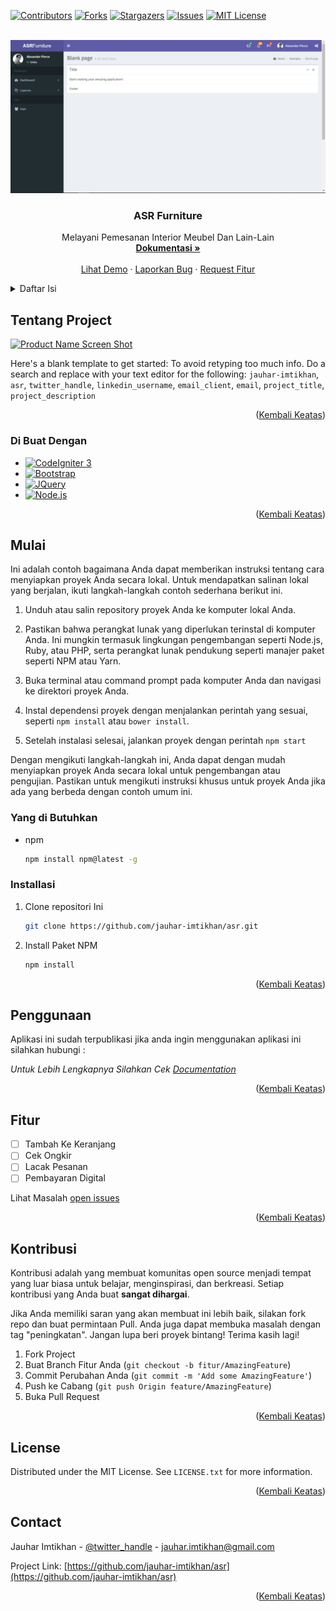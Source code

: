 <a name="readme-top"></a>

[![Contributors][contributors-shield]][contributors-url]
[![Forks][forks-shield]][forks-url]
[![Stargazers][stars-shield]][stars-url]
[![Issues][issues-shield]][issues-url]
[![MIT License][license-shield]][license-url]

<!-- PROJECT LOGO -->
<br />
<div align="center">
  <a href="https://github.com/jauhar-imtikhan/asr">
    <img src="assets/images/2.png" alt="Logo">
  </a>

<h3 align="center">ASR Furniture</h3>

  <p align="center">
    Melayani Pemesanan Interior Meubel Dan Lain-Lain
    <br />
    <a href="https://github.com/jauhar-imtikhan/asr"><strong>Dokumentasi »</strong></a>
    <br />
    <br />
    <a href="https://github.com/jauhar-imtikhan/asr">Lihat Demo</a>
    ·
    <a href="https://github.com/jauhar-imtikhan/asr/issues">Laporkan Bug</a>
    ·
    <a href="https://github.com/jauhar-imtikhan/asr/issues">Request Fitur</a>
  </p>
</div>

<!-- TABLE OF CONTENTS -->
<details>
  <summary>Daftar Isi</summary>
  <ol>
    <li>
      <a href="#about-the-project">Tentang Project</a>
      <ul>
        <li><a href="#built-with">Di Buat Dengan</a></li>
      </ul>
    </li>
    <li>
      <a href="#getting-started">Mulai</a>
      <ul>
        <li><a href="#prerequisites">Yang Di Butuhkan</a></li>
        <li><a href="#installation">Instalasi</a></li>
      </ul>
    </li>
    <li><a href="#usage">Penggunaan</a></li>
    <li><a href="#roadmap">Fitur</a></li>
    <li><a href="#contributing">Kontribusi</a></li>
    <li><a href="#license">License</a></li>
    <li><a href="#contact">Contact</a></li>
  
  </ol>
</details>

<!-- ABOUT THE PROJECT -->

## Tentang Project

[![Product Name Screen Shot][product-screenshot]](https://example.com)

Here's a blank template to get started: To avoid retyping too much info. Do a search and replace with your text editor for the following: `jauhar-imtikhan`, `asr`, `twitter_handle`, `linkedin_username`, `email_client`, `email`, `project_title`, `project_description`

<p align="right">(<a href="#readme-top">Kembali Keatas</a>)</p>

### Di Buat Dengan

- [![CodeIgniter 3](https://img.shields.io/badge/CodeIgniter-3-blue?style=for-the-badge&logo=codeigniter)](https://codeigniter.com/)
- [![Bootstrap][Bootstrap.com]][Bootstrap-url]
- [![JQuery][JQuery.com]][JQuery-url]
- [![Node.js](https://img.shields.io/badge/Node.js-14.x-green?style=for-the-badge&logo=node.js)](https://nodejs.org/)

<p align="right">(<a href="#readme-top">Kembali Keatas</a>)</p>

<!-- GETTING STARTED -->

## Mulai

Ini adalah contoh bagaimana Anda dapat memberikan instruksi tentang cara menyiapkan proyek Anda secara lokal. Untuk mendapatkan salinan lokal yang berjalan, ikuti langkah-langkah contoh sederhana berikut ini.

1. Unduh atau salin repository proyek Anda ke komputer lokal Anda.

2. Pastikan bahwa perangkat lunak yang diperlukan terinstal di komputer Anda. Ini mungkin termasuk lingkungan pengembangan seperti Node.js, Ruby, atau PHP, serta perangkat lunak pendukung seperti manajer paket seperti NPM atau Yarn.

3. Buka terminal atau command prompt pada komputer Anda dan navigasi ke direktori proyek Anda.

4. Instal dependensi proyek dengan menjalankan perintah yang sesuai, seperti `npm install` atau `bower install`.

5. Setelah instalasi selesai, jalankan proyek dengan perintah `npm start`

Dengan mengikuti langkah-langkah ini, Anda dapat dengan mudah menyiapkan proyek Anda secara lokal untuk pengembangan atau pengujian. Pastikan untuk mengikuti instruksi khusus untuk proyek Anda jika ada yang berbeda dengan contoh umum ini.

### Yang di Butuhkan

- npm
  ```sh
  npm install npm@latest -g
  ```

### Installasi

1. Clone repositori Ini
   ```sh
   git clone https://github.com/jauhar-imtikhan/asr.git
   ```
2. Install Paket NPM
   ```sh
   npm install
   ```

<p align="right">(<a href="#readme-top">Kembali Keatas</a>)</p>

<!-- USAGE EXAMPLES -->

## Penggunaan

Aplikasi ini sudah terpublikasi jika anda ingin menggunakan aplikasi ini silahkan hubungi :

_Untuk Lebih Lengkapnya Silahkan Cek [Documentation](https://example.com)_

<p align="right">(<a href="#readme-top">Kembali Keatas</a>)</p>

<!-- ROADMAP -->

## Fitur

- [ ] Tambah Ke Keranjang
- [ ] Cek Ongkir
- [ ] Lacak Pesanan
- [ ] Pembayaran Digital

Lihat Masalah [open issues](https://github.com/jauhar-imtikhan/asr/issues)

<p align="right">(<a href="#readme-top">Kembali Keatas</a>)</p>

<!-- CONTRIBUTING -->

## Kontribusi

Kontribusi adalah yang membuat komunitas open source menjadi tempat yang luar biasa untuk belajar, menginspirasi, dan berkreasi. Setiap kontribusi yang Anda buat **sangat dihargai**.

Jika Anda memiliki saran yang akan membuat ini lebih baik, silakan fork repo dan buat permintaan Pull. Anda juga dapat membuka masalah dengan tag "peningkatan".
Jangan lupa beri proyek bintang! Terima kasih lagi!

1. Fork Project
2. Buat Branch Fitur Anda (`git checkout -b fitur/AmazingFeature`)
3. Commit Perubahan Anda (`git commit -m 'Add some AmazingFeature'`)
4. Push ke Cabang (`git push Origin feature/AmazingFeature`)
5. Buka Pull Request

<p align="right">(<a href="#readme-top">Kembali Keatas</a>)</p>

<!-- LICENSE -->

## License

Distributed under the MIT License. See `LICENSE.txt` for more information.

<p align="right">(<a href="#readme-top">Kembali Keatas</a>)</p>

<!-- CONTACT -->

## Contact

Jauhar Imtikhan - [@twitter_handle](https://twitter.com/twitter_handle) - jauhar.imtikhan@gmail.com

Project Link: [https://github.com/jauhar-imtikhan/asr](https://github.com/jauhar-imtikhan/asr)

<p align="right">(<a href="#readme-top">Kembali Keatas</a>)</p>

<!-- ACKNOWLEDGMENTS -->

<!-- MARKDOWN LINKS & IMAGES -->
<!-- https://www.markdownguide.org/basic-syntax/#reference-style-links -->

[contributors-shield]: https://img.shields.io/github/contributors/jauhar-imtikhan/asr.svg?style=for-the-badge
[contributors-url]: https://github.com/jauhar-imtikhan/asr/graphs/contributors
[forks-shield]: https://img.shields.io/github/forks/jauhar-imtikhan/asr.svg?style=for-the-badge
[forks-url]: https://github.com/jauhar-imtikhan/asr/network/members
[stars-shield]: https://img.shields.io/github/stars/jauhar-imtikhan/asr.svg?style=for-the-badge
[stars-url]: https://github.com/jauhar-imtikhan/asr/stargazers
[issues-shield]: https://img.shields.io/github/issues/jauhar-imtikhan/asr.svg?style=for-the-badge
[issues-url]: https://github.com/jauhar-imtikhan/asr/issues
[license-shield]: https://img.shields.io/github/license/jauhar-imtikhan/asr.svg?style=for-the-badge
[license-url]: https://github.com/jauhar-imtikhan/asr/blob/master/LICENSE.txt
[linkedin-shield]: https://img.shields.io/badge/-LinkedIn-black.svg?style=for-the-badge&logo=linkedin&colorB=555
[linkedin-url]: https://linkedin.com/in/linkedin_username
[product-screenshot]: images/screenshot.png
[Ci-url]: https://img.shields.io/badge/next.js-000000?style=for-the-badge&logo=nextdotjs&logoColor=white
[React.js]: https://img.shields.io/badge/React-20232A?style=for-the-badge&logo=react&logoColor=61DAFB
[React-url]: https://reactjs.org/
[Vue.js]: https://img.shields.io/badge/Vue.js-35495E?style=for-the-badge&logo=vuedotjs&logoColor=4FC08D
[Vue-url]: https://vuejs.org/
[Angular.io]: https://img.shields.io/badge/Angular-DD0031?style=for-the-badge&logo=angular&logoColor=white
[Angular-url]: https://angular.io/
[Svelte.dev]: https://img.shields.io/badge/Svelte-4A4A55?style=for-the-badge&logo=svelte&logoColor=FF3E00
[Svelte-url]: https://svelte.dev/
[Laravel.com]: https://img.shields.io/badge/Laravel-FF2D20?style=for-the-badge&logo=laravel&logoColor=white
[Laravel-url]: https://laravel.com
[Bootstrap.com]: https://img.shields.io/badge/Bootstrap-563D7C?style=for-the-badge&logo=bootstrap&logoColor=white
[Bootstrap-url]: https://getbootstrap.com
[JQuery.com]: https://img.shields.io/badge/jQuery-0769AD?style=for-the-badge&logo=jquery&logoColor=white
[JQuery-url]: https://jquery.com
